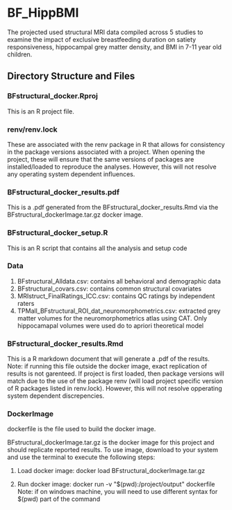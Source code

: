 # BF_HippBMI
The projected used structural MRI data compiled across 5 studies to examine the impact of exclusive breastfeeding duration on satiety responsiveness, hippocampal grey matter density, and BMI in 7-11 year old children.

## Directory Structure and Files

### BFstructural_docker.Rproj
This is an R project file.

### renv/renv.lock
These are associated with the renv package in R that allows for consistency in the package versions associated with a project. When opening the project, these will ensure that the same versions of packages are installed/loaded to reproduce the analyses. However, this will not resolve any operating system dependent influences. 

### BFstructural_docker_results.pdf 
This is a .pdf generated from the BFstructural_docker_results.Rmd via the BFstructural_dockerImage.tar.gz docker image.

### BFstructural_docker_setup.R
This is an R script that contains all the analysis and setup code

### Data
1) BFstructural_Alldata.csv: contains all behavioral and demographic data
2) BFstructural_covars.csv: contains common structural covariates
3) MRIstruct_FinalRatings_ICC.csv: contains QC ratings by independent raters
4) TPMall_BFstructural_ROI_dat_neuromorphometrics.csv: extracted grey matter volumes for the neuromorphometrics atlas using CAT. Only hippocamapal volumes were used do to apriori theoretical model

### BFstructural_docker_results.Rmd 
This is a R markdown document that will generate a .pdf of the results. 
Note: if running this file outside the docker image, exact replication of results is not garenteed. If project is first loaded, then package versions will match due to the use of the package renv (will load project specific version of R packages listed in renv.lock). However, this will not resolve opperating system dependent discrepencies.

### DockerImage
dockerfile is the file used to build the docker image.

BFstructural_dockerImage.tar.gz is the docker image for this project and should replicate reported results. To use image, download to your system and use the terminal to execute the following steps:

1) Load docker image: 
        docker load BFstructural_dockerImage.tar.gz

2) Run docker image: 
        docker run -v "$(pwd):/project/output" dockerfile
        Note: if on windows machine, you will need to use different syntax for $(pwd) part of the command
